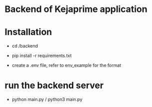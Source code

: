 # Backend of Kejaprime application
# Installation
- cd /backend
- pip install -r requirements.txt

- create a .env file, refer to env_example for the format

# run the backend server
- python main.py / python3 main.py
